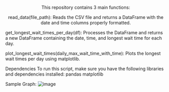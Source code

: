 
<p align="center">
This repository contains 3  main functions:
<p align="center">
read_data(file_path): Reads the CSV file and returns a DataFrame with the date and time columns properly formatted.  


get_longest_wait_times_per_day(df): Processes the DataFrame and returns a new DataFrame containing the date, time, and longest wait time for each day.


plot_longest_wait_times(daily_max_wait_time_with_time): Plots the longest wait times per day using matplotlib.
</p>


Dependencies
To run this script, make sure you have the following libraries and dependencies installed:
pandas
matplotlib





Sample Graph:
![image](https://github.com/Vi-Data/Function/assets/108215228/440340e0-6b21-4869-bcae-9c034a475e8c)

